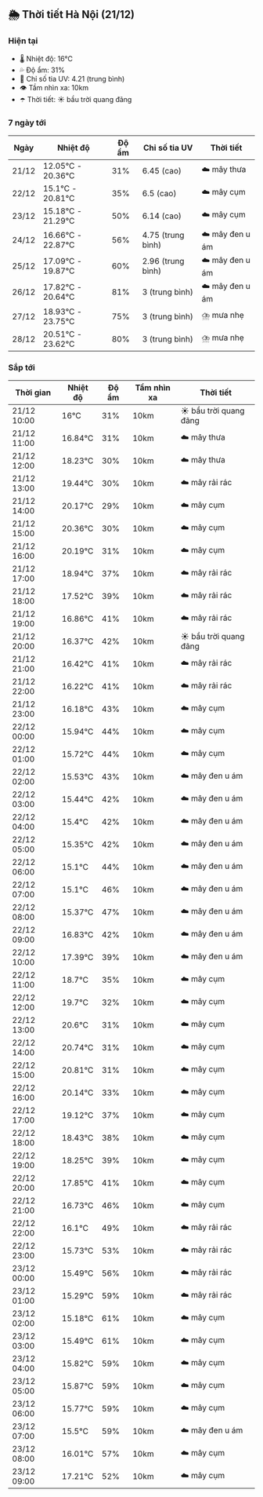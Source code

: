 ## 🌦️ Thời tiết Hà Nội (21/12)

### Hiện tại

- 🌡️ Nhiệt độ: 16℃
- 💦 Độ ẩm: 31%
- 🌟 Chỉ số tia UV: 4.21 (trung bình)
- 👁️ Tầm nhìn xa: 10km
- ☂️ Thời tiết: ☀️ bầu trời quang đãng

### 7 ngày tới

| Ngày | Nhiệt độ | Độ ẩm | Chỉ số tia UV | Thời tiết |
| --- | --- | --- | --- | --- |
| 21/12 | 12.05℃ - 20.36℃ | 31% | 6.45 (cao) | ☁️ mây thưa |
| 22/12 | 15.1℃ - 20.81℃ | 35% | 6.5 (cao) | ☁️ mây cụm |
| 23/12 | 15.18℃ - 21.29℃ | 50% | 6.14 (cao) | ☁️ mây cụm |
| 24/12 | 16.66℃ - 22.87℃ | 56% | 4.75 (trung bình) | ☁️ mây đen u ám |
| 25/12 | 17.09℃ - 19.87℃ | 60% | 2.96 (trung bình) | ☁️ mây đen u ám |
| 26/12 | 17.82℃ - 20.64℃ | 81% | 3 (trung bình) | ☁️ mây đen u ám |
| 27/12 | 18.93℃ - 23.75℃ | 75% | 3 (trung bình) | ⛈️ mưa nhẹ |
| 28/12 | 20.51℃ - 23.62℃ | 80% | 3 (trung bình) | ⛈️ mưa nhẹ |

### Sắp tới

| Thời gian | Nhiệt độ | Độ ẩm | Tầm nhìn xa | Thời tiết |
| --- | --- | --- | --- | --- |
| 21/12 10:00 | 16℃ | 31% | 10km | ☀️ bầu trời quang đãng |
| 21/12 11:00 | 16.84℃ | 31% | 10km | ☁️ mây thưa |
| 21/12 12:00 | 18.23℃ | 30% | 10km | ☁️ mây thưa |
| 21/12 13:00 | 19.44℃ | 30% | 10km | ☁️ mây rải rác |
| 21/12 14:00 | 20.17℃ | 29% | 10km | ☁️ mây cụm |
| 21/12 15:00 | 20.36℃ | 30% | 10km | ☁️ mây cụm |
| 21/12 16:00 | 20.19℃ | 31% | 10km | ☁️ mây cụm |
| 21/12 17:00 | 18.94℃ | 37% | 10km | ☁️ mây rải rác |
| 21/12 18:00 | 17.52℃ | 39% | 10km | ☁️ mây rải rác |
| 21/12 19:00 | 16.86℃ | 41% | 10km | ☁️ mây rải rác |
| 21/12 20:00 | 16.37℃ | 42% | 10km | ☀️ bầu trời quang đãng |
| 21/12 21:00 | 16.42℃ | 41% | 10km | ☁️ mây rải rác |
| 21/12 22:00 | 16.22℃ | 41% | 10km | ☁️ mây rải rác |
| 21/12 23:00 | 16.18℃ | 43% | 10km | ☁️ mây cụm |
| 22/12 00:00 | 15.94℃ | 44% | 10km | ☁️ mây cụm |
| 22/12 01:00 | 15.72℃ | 44% | 10km | ☁️ mây cụm |
| 22/12 02:00 | 15.53℃ | 43% | 10km | ☁️ mây đen u ám |
| 22/12 03:00 | 15.44℃ | 42% | 10km | ☁️ mây đen u ám |
| 22/12 04:00 | 15.4℃ | 42% | 10km | ☁️ mây đen u ám |
| 22/12 05:00 | 15.35℃ | 42% | 10km | ☁️ mây đen u ám |
| 22/12 06:00 | 15.1℃ | 44% | 10km | ☁️ mây đen u ám |
| 22/12 07:00 | 15.1℃ | 46% | 10km | ☁️ mây đen u ám |
| 22/12 08:00 | 15.37℃ | 47% | 10km | ☁️ mây đen u ám |
| 22/12 09:00 | 16.83℃ | 42% | 10km | ☁️ mây đen u ám |
| 22/12 10:00 | 17.39℃ | 39% | 10km | ☁️ mây đen u ám |
| 22/12 11:00 | 18.7℃ | 35% | 10km | ☁️ mây cụm |
| 22/12 12:00 | 19.7℃ | 32% | 10km | ☁️ mây cụm |
| 22/12 13:00 | 20.6℃ | 31% | 10km | ☁️ mây cụm |
| 22/12 14:00 | 20.74℃ | 31% | 10km | ☁️ mây cụm |
| 22/12 15:00 | 20.81℃ | 31% | 10km | ☁️ mây cụm |
| 22/12 16:00 | 20.14℃ | 33% | 10km | ☁️ mây cụm |
| 22/12 17:00 | 19.12℃ | 37% | 10km | ☁️ mây cụm |
| 22/12 18:00 | 18.43℃ | 38% | 10km | ☁️ mây cụm |
| 22/12 19:00 | 18.25℃ | 39% | 10km | ☁️ mây cụm |
| 22/12 20:00 | 17.85℃ | 41% | 10km | ☁️ mây cụm |
| 22/12 21:00 | 16.73℃ | 46% | 10km | ☁️ mây cụm |
| 22/12 22:00 | 16.1℃ | 49% | 10km | ☁️ mây rải rác |
| 22/12 23:00 | 15.73℃ | 53% | 10km | ☁️ mây rải rác |
| 23/12 00:00 | 15.49℃ | 56% | 10km | ☁️ mây rải rác |
| 23/12 01:00 | 15.29℃ | 59% | 10km | ☁️ mây rải rác |
| 23/12 02:00 | 15.18℃ | 61% | 10km | ☁️ mây cụm |
| 23/12 03:00 | 15.49℃ | 61% | 10km | ☁️ mây cụm |
| 23/12 04:00 | 15.82℃ | 59% | 10km | ☁️ mây cụm |
| 23/12 05:00 | 15.87℃ | 59% | 10km | ☁️ mây cụm |
| 23/12 06:00 | 15.77℃ | 59% | 10km | ☁️ mây cụm |
| 23/12 07:00 | 15.5℃ | 59% | 10km | ☁️ mây đen u ám |
| 23/12 08:00 | 16.01℃ | 57% | 10km | ☁️ mây cụm |
| 23/12 09:00 | 17.21℃ | 52% | 10km | ☁️ mây cụm |
